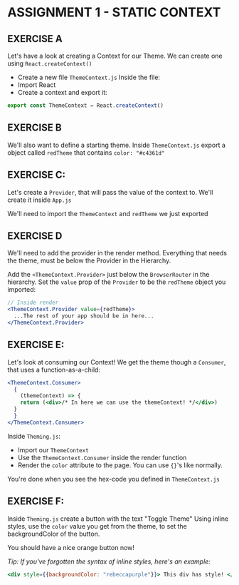 # ASSIGNMENT 1 - STATIC CONTEXT

## EXERCISE A
Let's have a look at creating a Context for our Theme.
We can create one using `React.createContext()`

  - Create a new file `ThemeContext.js`
Inside the file:
  - Import React
  - Create a context and export it:

```js
export const ThemeContext = React.createContext()
```

## EXERCISE B
We'll also want to define a starting theme.
Inside `ThemeContext.js` export a object called `redTheme`
that contains `color: "#c4361d"`

## EXERCISE C:
Let's create a `Provider`, that will pass the value of the context
to. We'll create it inside `App.js`

We'll need to import the `ThemeContext` and `redTheme` we just exported

## EXERCISE D
We'll need to add the provider in the render method.
Everything that needs the theme, must be below the Provider in the Hierarchy.

Add the `<ThemeContext.Provider>` just below the `BrowserRouter` in the hierarchy.
Set the `value` prop of the `Provider` to be the `redTheme` object you imported:
```jsx harmony
// Inside render
<ThemeContext.Provider value={redTheme}>
  ...The rest of your app should be in here...
</ThemeContext.Provider>
```

## EXERCISE E:
Let's look at consuming our Context!
We get the theme though a `Consumer`, that uses a function-as-a-child:
```jsx harmony
<ThemeContext.Consumer>
  {
    (themeContext) => {
    return (<div>/* In here we can use the themeContext! */</div>)
  }
  }
</ThemeContext.Consumer>
```
Inside `Theming.js`:

- Import our `ThemeContext`
- Use the `ThemeContext.Consumer` inside the render function
- Render the `color` attribute to the page. You can use `{}`'s like normally.

You're done when you see the hex-code you defined in `ThemeContext.js`

## EXERCISE F:
Inside `Theming.js` create a button with the text "Toggle Theme"
Using inline styles, use the `color` value you get from the theme, to
set the backgroundColor of the button.

You should have a nice orange button now!

*Tip: If you've forgotten the syntax of inline styles, here's an example:*
```jsx harmony
<div style={{backgroundColor: "rebeccapurple"}}> This div has style! </div>
```
